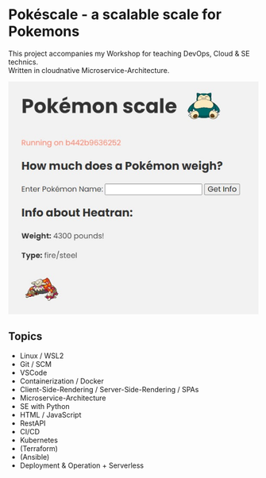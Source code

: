 # Pokéscale - a scalable scale for Pokemons

This project accompanies my Workshop for teaching DevOps, Cloud & SE technics.  
Written in cloudnative Microservice-Architecture.

![UI](assets/ui.jpg)

## Topics
- Linux / WSL2
- Git / SCM
- VSCode 
- Containerization / Docker
- Client-Side-Rendering / Server-Side-Rendering / SPAs
- Microservice-Architecture
- SE with Python
- HTML / JavaScript
- RestAPI
- CI/CD
- Kubernetes
- (Terraform)
- (Ansible)
- Deployment & Operation + Serverless
